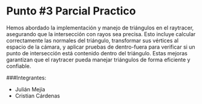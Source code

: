 # Punto #3 Parcial Practico

Hemos abordado la implementación y manejo de triángulos en el raytracer, asegurando que la intersección con rayos sea precisa. Esto incluye calcular correctamente las normales del triángulo, transformar sus vértices al espacio de la cámara, y aplicar pruebas de dentro-fuera para verificar si un punto de intersección está contenido dentro del triángulo. Estas mejoras garantizan que el raytracer pueda manejar triángulos de forma eficiente y confiable.

###Integrantes:
- Julián Mejía
- Cristian Cárdenas
